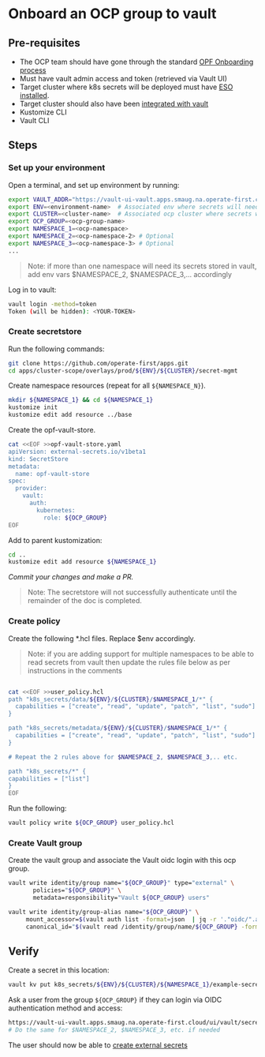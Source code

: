 # Onboard an OCP group to vault


## Pre-requisites

* The OCP team should have gone through the standard [OPF Onboarding process][1]
* Must have vault admin access and token (retrieved via Vault UI)
* Target cluster where k8s secrets will be deployed must have [ESO installed][2].
* Target cluster should also have been [integrated with vault][3]
* Kustomize CLI
* Vault CLI

## Steps

### Set up your environment
Open a terminal, and set up environment by running:

```bash
export VAULT_ADDR="https://vault-ui-vault.apps.smaug.na.operate-first.cloud"
export ENV=<environment-name>  # Associated env where secrets will need to be created (e.g. moc, osc, emea)
export CLUSTER=<cluster-name>  # Associated ocp cluster where secrets will need to be created (e.g. smaug, infra,..)
export OCP_GROUP=<ocp-group-name>
export NAMESPACE_1=<ocp-namespace>
export NAMESPACE_2=<ocp-namespace-2> # Optional
export NAMESPACE_3=<ocp-namespace-3> # Optional
...
```

> Note: if more than one namespace will need its secrets stored in vault,
> add env vars $NAMESPACE_2, $NAMESPACE_3,... accordingly

Log in to vault:

```bash
vault login -method=token
Token (will be hidden): <YOUR-TOKEN>
```

### Create secretstore
Run the following commands:

```bash
git clone https://github.com/operate-first/apps.git
cd apps/cluster-scope/overlays/prod/${ENV}/${CLUSTER}/secret-mgmt
```

Create namespace resources (repeat for all `${NAMESPACE_N}`).

```bash
mkdir ${NAMESPACE_1} && cd ${NAMESPACE_1}
kustomize init
kustomize edit add resource ../base
```

Create the opf-vault-store.

```bash
cat <<EOF >>opf-vault-store.yaml
apiVersion: external-secrets.io/v1beta1
kind: SecretStore
metadata:
  name: opf-vault-store
spec:
  provider:
    vault:
      auth:
        kubernetes:
          role: ${OCP_GROUP}
EOF
```

Add to parent kustomization:

```bash
cd ..
kustomize edit add resource ${NAMESPACE_1}
```

*Commit your changes and make a PR.*

> Note: The secretstore will not successfully authenticate until the remainder of the doc is completed.

### Create policy

Create the following *.hcl files. Replace $env accordingly.

> Note:  if you are adding support for multiple namespaces to be able to read secrets from vault
> then update the rules file below as per instructions in the comments

```bash

cat <<EOF >>user_policy.hcl
path "k8s_secrets/data/${ENV}/${CLUSTER}/$NAMESPACE_1/*" {
  capabilities = ["create", "read", "update", "patch", "list", "sudo"]
}

path "k8s_secrets/metadata/${ENV}/${CLUSTER}/$NAMESPACE_1/*" {
  capabilities = ["create", "read", "update", "patch", "list", "sudo"]
}

# Repeat the 2 rules above for $NAMESPACE_2, $NAMESPACE_3,.. etc.

path "k8s_secrets/*" {
capabilities = ["list"]
}
EOF
```

Run the following:

```bash
vault policy write ${OCP_GROUP} user_policy.hcl
```

### Create Vault group

Create the vault group and associate the Vault oidc login with this ocp group.

```bash
vault write identity/group name="${OCP_GROUP}" type="external" \
       policies="${OCP_GROUP}" \
       metadata=responsibility="Vault ${OCP_GROUP} users"

vault write identity/group-alias name="${OCP_GROUP}" \
     mount_accessor=$(vault auth list -format=json  | jq -r '."oidc/".accessor') \
     canonical_id="$(vault read /identity/group/name/${OCP_GROUP} -format=json | jq -r '.data.id')"
```

## Verify

Create a secret in this location:

```bash
vault kv put k8s_secrets/${ENV}/${CLUSTER}/${NAMESPACE_1}/example-secret passcode=my-long-passcode
```

Ask a user from the group `${OCP_GROUP}` if they can login via OIDC authentication method and access:

```bash
https://vault-ui-vault.apps.smaug.na.operate-first.cloud/ui/vault/secrets/k8s_secrets/show/${ENV}/${CLUSTER}/${NAMESPACE_1}/example-secret
# Do the same for $NAMESPACE_2, $NAMESPACE_3, etc. if needed
```

The user should now be able to [create external secrets][4]

[1]: https://www.operate-first.cloud/apps/content/cluster-scope/onboarding_project.html
[2]: install_es_operator_in_cluster.md
[3]: enable_cluster_to_eso_and_vault.md
[4]: create_external_secret.md
